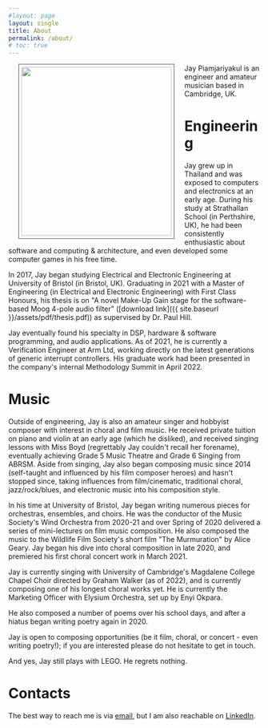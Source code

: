 ```yaml
---
#layout: page
layout: single
title: About
permalink: /about/
# toc: true
---
```


<!-- {% include toc %} -->

<!-- # Bio -->

<img src="{{ site.baseurl }}/assets/img/banner_about.jpg" style="float: left; padding: 5px; margin: 0px 20px; border: 1px solid #51555d; width: 300px; height: 337px; object-fit: cover; object-position: 0% 0;"/>

Jay Piamjariyakul is an engineer and amateur musician based in Cambridge, UK.

# Engineering

Jay grew up in Thailand and was exposed to computers and electronics at an early age. During his study at Strathallan School (in Perthshire, UK), he had been consistently enthusiastic about software and computing & architecture, and even developed some computer games in his free time.

In 2017, Jay began studying Electrical and Electronic Engineering at University of Bristol (in Bristol, UK). Graduating in 2021 with a Master of Engineering (in Electrical and Electronic Engineering) with First Class Honours, his thesis is on "A novel Make-Up Gain stage for the software-based Moog 4-pole audio filter" ([download link]({{ site.baseurl }}/assets/pdf/thesis.pdf)) as supervised by Dr. Paul Hill.
<!-- <object data="{{ site.baseurl }}/assets/pdf/thesis.pdf" width="1000" height="1000" type='application/pdf'></object> -->

Jay eventually found his specialty in DSP, hardware & software programming, and audio applications. As of 2021, he is currently a Verification Engineer at Arm Ltd, working directly on the latest generations of generic interrupt controllers. His graduate work had been presented in the company's internal Methodology Summit in April 2022.

# Music

Outside of engineering, Jay is also an amateur singer and hobbyist composer with interest in choral and film music. He received private tuition on piano and violin at an early age (which he disliked), and received singing lessons with Miss Boyd (regrettably Jay couldn't recall her forename), eventually achieving Grade 5 Music Theatre and Grade 6 Singing from ABRSM. Aside from singing, Jay also began composing music since 2014 (self-taught and influenced by his film composer heroes) and hasn't stopped since, taking influences from film/cinematic, traditional choral, jazz/rock/blues, and electronic music into his composition style.

In his time at University of Bristol, Jay began writing numerous pieces for orchestras, ensembles, and choirs. He was the conductor of the Music Society's Wind Orchestra from 2020-21 and over Spring of 2020 delivered a series of mini-lectures on film music composition. He also composed the music to the Wildlife Film Society's short film "The Murmuration" by Alice Geary. Jay began his dive into choral composition in late 2020, and premiered his first choral concert work in March 2021.

Jay is currently singing with University of Cambridge's Magdalene College Chapel Choir directed by Graham Walker (as of 2022), and is currently composing one of his longest choral works yet. He is currently the Marketing Officer with Elysium Orchestra, set up by Enyi Okpara.

He also composed a number of poems over his school days, and after a hiatus began writing poetry again in 2020.

Jay is open to composing opportunities (be it film, choral, or concert - even writing poetry!); if you are interested please do not hesitate to get in touch.

<!-- *** -->

And yes, Jay still plays with LEGO. He regrets nothing.

# Contacts

The best way to reach me is via [email](mailto:j.piamjariyakul@outlook.com), but I am also reachable on [LinkedIn](https://www.linkedin.com/in/jpiamjariyakul).

<!-- 
***

# Factsheet

In brief:
- Engineer and musician
  - Based in Cambridge, UK
  - Born in Thailand
- Studied at University of Bristol
  - Graduated in 2021: Master of Engineering in Electrical and Electronic Engineering with First Class Honours
  - Thesis: "A novel Make-Up Gain stage for the software-based Moog 4-pole audio filter"
- Works at Arm Ltd (as of 2021)
  - Graduate Verification Engineer
- Also sings and composes music & poems -->

<!-- This is the base Jekyll theme. You can find out more info about customizing your Jekyll theme, as well as basic Jekyll usage documentation at [jekyllrb.com](https://jekyllrb.com/)

You can find the source code for Minima at GitHub:
[jekyll][jekyll-organization] /
[minima](https://github.com/jekyll/minima)

You can find the source code for Jekyll at GitHub:
[jekyll][jekyll-organization] /
[jekyll](https://github.com/jekyll/jekyll)


[jekyll-organization]: https://github.com/jekyll -->
